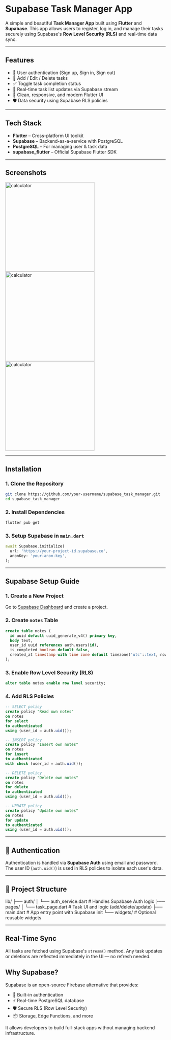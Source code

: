 # Supabase Task Manager App

A simple and beautiful **Task Manager App** built using **Flutter** and **Supabase**. This app allows users to register, log in, and manage their tasks securely using Supabase's **Row Level Security (RLS)** and real-time data sync.

---

## Features

- 🔐 User authentication (Sign up, Sign in, Sign out)
- 🧾 Add / Edit / Delete tasks
- ✅ Toggle task completion status
- 📡 Real-time task list updates via Supabase stream
- 🎨 Clean, responsive, and modern Flutter UI
- 🛡️ Data security using Supabase RLS policies

---

## Tech Stack

- **Flutter** – Cross-platform UI toolkit
- **Supabase** – Backend-as-a-service with PostgreSQL
- **PostgreSQL** – For managing user & task data
- **supabase_flutter** – Official Supabase Flutter SDK

---

## Screenshots
<img width="280" alt="calculator" src="https://github.com/user-attachments/assets/aa9e7716-b91a-4d87-b076-be815a07c1b3">   
<img width="280" alt="calculator" src="https://github.com/user-attachments/assets/57b738b0-2585-4a48-a4d6-87fb168789cd">   
<img width="280" alt="calculator" src="https://github.com/user-attachments/assets/aa9e7716-b91a-4d87-b076-be815a07c1b3">    



---

##  Installation

### 1. Clone the Repository

```bash
git clone https://github.com/your-username/supabase_task_manager.git
cd supabase_task_manager
````

### 2. Install Dependencies

```bash
flutter pub get
```

### 3. Setup Supabase in `main.dart`

```dart
await Supabase.initialize(
  url: 'https://your-project-id.supabase.co',
  anonKey: 'your-anon-key',
);
```

---

## Supabase Setup Guide

### 1. Create a New Project

Go to [Supabase Dashboard](https://app.supabase.com) and create a project.

### 2. Create `notes` Table

```sql
create table notes (
  id uuid default uuid_generate_v4() primary key,
  body text,
  user_id uuid references auth.users(id),
  is_completed boolean default false,
  created_at timestamp with time zone default timezone('utc'::text, now())
);
```

### 3. Enable Row Level Security (RLS)

```sql
alter table notes enable row level security;
```

### 4. Add RLS Policies

```sql
-- SELECT policy
create policy "Read own notes"
on notes
for select
to authenticated
using (user_id = auth.uid());

-- INSERT policy
create policy "Insert own notes"
on notes
for insert
to authenticated
with check (user_id = auth.uid());

-- DELETE policy
create policy "Delete own notes"
on notes
for delete
to authenticated
using (user_id = auth.uid());

-- UPDATE policy
create policy "Update own notes"
on notes
for update
to authenticated
using (user_id = auth.uid());
```

---

## 🔐 Authentication

Authentication is handled via **Supabase Auth** using email and password. The user ID (`auth.uid()`) is used in RLS policies to isolate each user's data.

---

## 📄 Project Structure
 
lib/
├── auth/
│   └── auth_service.dart        # Handles Supabase Auth logic
├── pages/
│   └── task_page.dart           # Task UI and logic (add/delete/update)
├── main.dart                    # App entry point with Supabase init
└── widgets/                     # Optional reusable widgets

---

## Real-Time Sync

All tasks are fetched using Supabase's `stream()` method. Any task updates or deletions are reflected immediately in the UI — no refresh needed.

 
## Why Supabase?

Supabase is an open-source Firebase alternative that provides:

* 🧠 Built-in authentication
* ⚡ Real-time PostgreSQL database
* 🛡️ Secure RLS (Row Level Security)
* 📦 Storage, Edge Functions, and more

It allows developers to build full-stack apps without managing backend infrastructure.
 
